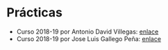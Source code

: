 # Prácticas

- Curso 2018-19 por Antonio David Villegas: [enlace](https://github.com/advy99/IA)
- Curso 2018-19 por Jose Luis Gallego Peña: [enlace](https://github.com/Dunspa/InteligenciaArtificial_IA)
